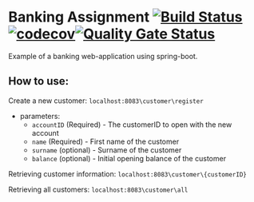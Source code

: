 # Banking Assignment [![Build Status](https://travis-ci.com/swatarianess/banking_assignment.svg?branch=master)](https://travis-ci.com/swatarianess/banking_assignment)[![codecov](https://codecov.io/gh/swatarianess/banking_assignment/branch/master/graph/badge.svg)](https://codecov.io/gh/swatarianess/banking_assignment)[![Quality Gate Status](https://sonarcloud.io/api/project_badges/measure?project=swatarianess_banking_assignment&metric=alert_status)](https://sonarcloud.io/dashboard?id=swatarianess_banking_assignment)


Example of a banking web-application using spring-boot.

## How to use:
Create a new customer:
`localhost:8083\customer\register`
* parameters:
  * `accountID` (Required) - The customerID to open with the new account
  * `name` (Required) - First name of the customer
  * `surname` (optional) - Surname of the customer
  * `balance` (optional) - Initial opening balance of the customer

Retrieving customer information:
`localhost:8083\customer\{customerID}`

Retrieving all customers:
`localhost:8083\customer\all`

